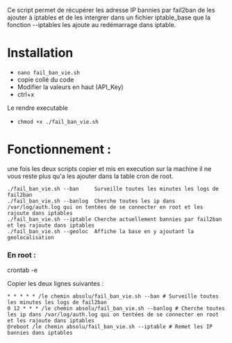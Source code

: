 Ce script permet de récupérer les adresse IP bannies par fail2ban de les ajouter à iptables et de les intergrer dans un fichier iptable_base que la fonction --iptables les ajoute au redémarrage dans iptable. 

# Installation

- `nano fail_ban_vie.sh`
- copie collé du code
- Modifier la valeurs en haut (API_Key)
- ctrl+x

Le rendre executable
- `chmod +x ./fail_ban_vie.sh`
                                                                                                             
# Fonctionnement :

une fois les deux scripts copier et mis en execution sur la machine il ne vous reste plus qu'a les ajouter
dans la table cron de root.

    ./fail_ban_vie.sh --ban     Surveille toutes les minutes les logs de fail2ban
    ./fail_ban_vie.sh --banlog  Cherche toutes les ip dans /var/log/auth.log qui on tentées de se connecter en root et les rajoute dans iptables
    ./fail_ban_vie.sh --iptable Cherche actuellement bannies par fail2ban et les rajoute dans iptables
    ./fail_ban_vie.sh --geoloc  Affiche la base en y ajoutant la geolocalisation

### En root :

crontab -e

Copier les deux lignes suivantes :

    * * * * * /le chemin absolu/fail_ban_vie.sh --ban # Surveille toutes les minutes les logs de fail2ban
    0 12 * * * /le chemin absolu/fail_ban_vie.sh --banlog # Cherche toutes les ip dans /var/log/auth.log qui on tentées de se connecter en root et les rajoute dans iptables
    @reboot /le chemin absolu/fail_ban_vie.sh --iptable # Remet les IP bannies dans iptables

